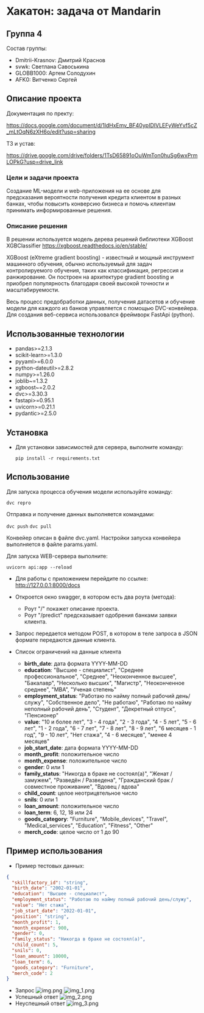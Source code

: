 # Хакатон: задача от Mandarin 

## Группа 4

Состав группы:

- Dmitrii-Krasnov: Дмитрий Краснов
- svwk: Светлана Савоськина
- GLOBB1000: Артем Солодухин
- AFK0: Витченко Сергей

## Описание проекта

Документация по пректу:

https://docs.google.com/document/d/1ldHxEmv_BF40ypIDIVLEFyWeYvf5cZ_mLtOqN6zXH6o/edit?usp=sharing

ТЗ и устав: 

https://drive.google.com/drive/folders/1TsD65891oOuWmTon0huSg6wxPrmLOPkG?usp=drive_link

### Цели и задачи проекта
Создание ML-модели и web-приложения на ее основе для предсказания вероятности получения кредита клиентом в разных банках, чтобы повысить конверсию бизнеса и помочь клиентам принимать информированные решения.

### Описание решения

В решении используется модель дерева решений библиотеки XGBoost XGBClassifier https://xgboost.readthedocs.io/en/stable/

XGBoost (eXtreme gradient boosting) - известный и мощный инструмент машинного обучения, 
обычно используемый для задач контролируемого обучения, таких как классификация, регрессия и ранжирование.
Он построен на архитектуре gradient boosting и приобрел популярность благодаря своей высокой точности и масштабируемости.

Весь процесс предобработки данных, получения датасетов и обучение модели для каждого из банков управляется с помощью DVC-конвейера.  
Для создания веб-сервиса использовался фреймворк FastApi (python).

## Использованные технологии

- pandas>=2.1.3
- scikit-learn>=1.3.0
- pyyaml>=6.0.0
- python-dateutil>=2.8.2
- numpy>=1.26.0
- joblib~=1.3.2
- xgboost~=2.0.2
- dvc>=3.30.3
- fastapi>=0.95.1
- uvicorn>=0.21.1
- pydantic>=2.5.0

## Установка

- Для установки зависимостей для сервера, выполните команду:

  `pip install -r requirements.txt`

## Использование

Для запуска процесса обучения модели используйте команду:

  `dvc repro`

Отправка и получение данных выполняется командами:

`dvc push`
`dvc pull`

Конвейер описан в файле dvc.yaml.
Настройки запуска конвейера выполняется в файле params.yaml.

Для запуска WEB-сервера выполните:

`uvicorn api:app --reload`

- Для работы с приложением перейдите по ссылке:
  http://127.0.0.1:8000/docs

- Откроется окно swagger, в котором есть два роута (метода):
    - Роут "/" покажет описание проекта.
    - Роут "/predict" предсказывает одобрения банками заявки клиента.

- Запрос передается методом POST, в котором в теле запроса в JSON формате передаются данные клиента.

- Список ограничений на данные клиента
  - **birth_date**: дата формата YYYY-MM-DD 
  - **education**: "Высшее - специалист", "Среднее профессиональное", "Среднее", "Неоконченное высшее", "Бакалавр", "Несколько высших", "Магистр", "Неоконченное среднее", "MBA", "Ученая степень"
  - **employment_status**: "Работаю по найму полный рабочий день/служу", "Собственное дело", "Не работаю", "Работаю по найму неполный рабочий день", "Студент", "Декретный отпуск", "Пенсионер"
  - **value**: "10 и более лет", "3 - 4 года", "2 - 3 года", "4 - 5 лет", "5 - 6 лет", "1 - 2 года", "6 - 7 лет", "7 - 8 лет", "8 - 9 лет", "6 месяцев - 1 год", "9 - 10 лет", "Нет стажа", "4 - 6 месяцев", "менее 4 месяцев"
  - **job_start_date**: дата формата YYYY-MM-DD
  - **month_profit**: положительное число
  - **month_expense**: положительное число
  - **gender**: 0 или 1
  - **family_status**: "Никогда в браке не состоял(а)", "Женат / замужем", "Разведён / Разведена", "Гражданский брак / совместное проживание", "Вдовец / вдова"
  - **child_count**: целое неотрицвтельное число
  - **snils**: 0 или 1
  - **loan_amount**: положительное число
  - **loan_term**: 6, 12, 18 или 24
  - **goods_category**: "Furniture", "Mobile_devices", "Travel", "Medical_services", "Education", "Fitness", "Other"
  - **merch_code**: целое число от 1 до 90

## Пример использования

- Пример тестовых данных:
```json
{
  "skillfactory_id": "string",
  "birth_date": "2002-01-01",
  "education": "Высшее - специалист",
  "employment_status": "Работаю по найму полный рабочий день/служу",
  "value": "Нет стажа",
  "job_start_date": "2022-01-01",
  "position": "string",
  "month_profit": 1,
  "month_expense": 900,
  "gender": 0,
  "family_status": "Никогда в браке не состоял(а)",
  "child_count": 5,
  "snils": 0,
  "loan_amount": 10000,
  "loan_term": 6,
  "goods_category": "Furniture",
  "merch_code": 2
}
```
- Запрос
![img.png](img/img.png)
![img_1.png](img/img_1.png)
- Успешный ответ
![img_2.png](img/img_2.png)
- Неуспешный ответ
![img_3.png](img/img_3.png)